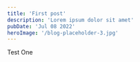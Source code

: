 ```yaml
---
title: 'First post'
description: 'Lorem ipsum dolor sit amet'
pubDate: 'Jul 08 2022'
heroImage: '/blog-placeholder-3.jpg'
---
```


Test One
